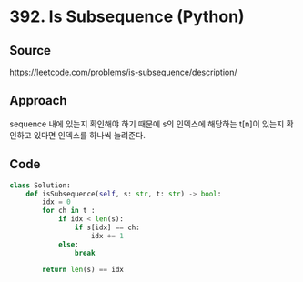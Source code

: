 # 392. Is Subsequence (Python)

## Source

https://leetcode.com/problems/is-subsequence/description/

## Approach

sequence 내에 있는지 확인해야 하기 때문에 s의 인덱스에 해당하는 t[n]이 있는지 확인하고 있다면 인덱스를 하나씩 늘려준다.

## Code

```python
class Solution:
    def isSubsequence(self, s: str, t: str) -> bool:
        idx = 0
        for ch in t :
            if idx < len(s):
                if s[idx] == ch:
                    idx += 1
            else:
                break

        return len(s) == idx
```
